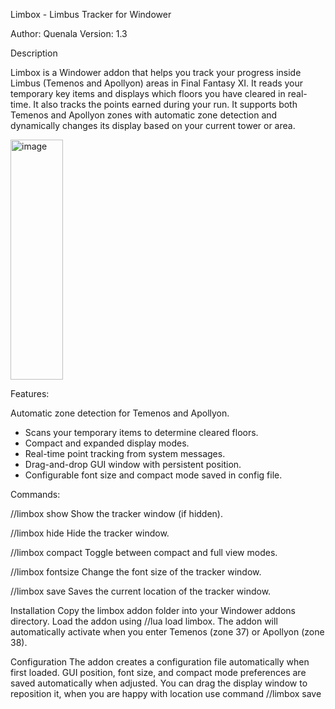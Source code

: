 Limbox - Limbus Tracker for Windower

Author: Quenala Version: 1.3

Description

Limbox is a Windower addon that helps you track your progress inside Limbus (Temenos and Apollyon) areas in Final Fantasy XI. It reads your temporary key items and displays which floors you have cleared in real-time. It also tracks the points earned during your run. It supports both Temenos and Apollyon zones with automatic zone detection and dynamically changes its display based on your current tower or area.

<img width="84" height="384" alt="image" src="https://github.com/user-attachments/assets/5efa2a11-62a6-4f88-9be0-72b13a550833" />


Features:

Automatic zone detection for Temenos and Apollyon.
- Scans your temporary items to determine cleared floors.
- Compact and expanded display modes.
- Real-time point tracking from system messages.
- Drag-and-drop GUI window with persistent position.
- Configurable font size and compact mode saved in config file.

Commands:

//limbox show
Show the tracker window (if hidden).

//limbox hide
Hide the tracker window.

//limbox compact
Toggle between compact and full view modes.

//limbox fontsize <size>
Change the font size of the tracker window.

//limbox save
Saves the current location of the tracker window.

Installation
Copy the limbox addon folder into your Windower addons directory.
Load the addon using //lua load limbox.
The addon will automatically activate when you enter Temenos (zone 37) or Apollyon (zone 38).

Configuration
The addon creates a configuration file automatically when first loaded.
GUI position, font size, and compact mode preferences are saved automatically when adjusted.
You can drag the display window to reposition it, when you are happy with location use command //limbox save

